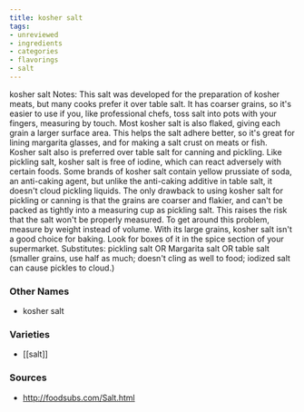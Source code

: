 ```yaml
---
title: kosher salt
tags:
- unreviewed
- ingredients
- categories
- flavorings
- salt
---
```

kosher salt Notes: This salt was developed for the preparation of kosher meats, but many cooks prefer it over table salt. It has coarser grains, so it's easier to use if you, like professional chefs, toss salt into pots with your fingers, measuring by touch. Most kosher salt is also flaked, giving each grain a larger surface area. This helps the salt adhere better, so it's great for lining margarita glasses, and for making a salt crust on meats or fish. Kosher salt also is preferred over table salt for canning and pickling. Like pickling salt, kosher salt is free of iodine, which can react adversely with certain foods. Some brands of kosher salt contain yellow prussiate of soda, an anti-caking agent, but unlike the anti-caking additive in table salt, it doesn't cloud pickling liquids. The only drawback to using kosher salt for pickling or canning is that the grains are coarser and flakier, and can't be packed as tightly into a measuring cup as pickling salt. This raises the risk that the salt won't be properly measured. To get around this problem, measure by weight instead of volume. With its large grains, kosher salt isn't a good choice for baking. Look for boxes of it in the spice section of your supermarket. Substitutes: pickling salt OR Margarita salt OR table salt (smaller grains, use half as much; doesn't cling as well to food; iodized salt can cause pickles to cloud.)

### Other Names

* kosher salt

### Varieties

* [[salt]]

### Sources
* http://foodsubs.com/Salt.html
